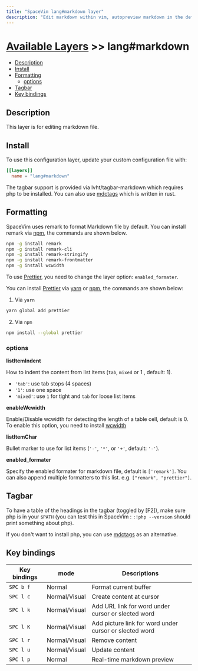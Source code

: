 ```yaml
---
title: "SpaceVim lang#markdown layer"
description: "Edit markdown within vim, autopreview markdown in the default browser, with this layer you can also format markdown files."
---
```


# [Available Layers](../../) >> lang#markdown

<!-- vim-markdown-toc GFM -->

- [Description](#description)
- [Install](#install)
- [Formatting](#formatting)
  - [options](#options)
- [Tagbar](#tagbar)
- [Key bindings](#key-bindings)

<!-- vim-markdown-toc -->

## Description

This layer is for editing markdown file.

## Install

To use this configuration layer, update your custom configuration file with:

```toml
[[layers]]
  name = "lang#markdown"
```

The tagbar support is provided via lvht/tagbar-markdown which requires php to be installed. You can also use [mdctags](https://github.com/wsdjeg/mdctags.rs)
which is written in rust.

## Formatting

SpaceVim uses remark to format Markdown file by default.
You can install remark via [npm](https://www.npmjs.com/get-npm), the commands are shown below.

```sh
npm -g install remark
npm -g install remark-cli
npm -g install remark-stringify
npm -g install remark-frontmatter
npm -g install wcwidth
```

To use [Prettier](https://github.com/prettier/prettier),
you need to change the layer option: `enabled_formater`.

You can install [Prettier](https://github.com/prettier/prettier) via [yarn](https://yarnpkg.com/lang/zh-hans/docs/install/#windows-stable) or [npm](https://www.npmjs.com/get-npm), the commands are shown below:

1. Via `yarn`

```sh
yarn global add prettier
```

2. Via `npm`

```sh
npm install --global prettier
```

### options

**listItemIndent**

How to indent the content from list items (`tab`, `mixed` or 1 , default: 1).

- `'tab'`: use tab stops (4 spaces)
- `'1'`: use one space
- `'mixed'`: use `1` for tight and `tab` for loose list items

**enableWcwidth**

Enable/Disable wcwidth for detecting the length of a table cell, default is 0. To enable this option, you need to install [wcwidth](https://www.npmjs.com/package/wcwidth)

**listItemChar**

Bullet marker to use for list items (`'-'`, `'*'`, or `'+'`, default: `'-'`).

**enabled_formater**

Specify the enabled formater for markdown file, default is `['remark']`. You can also append multiple formatters to this list. e.g. `["remark", "prettier"]`.

## Tagbar

To have a table of the headings in the tagbar (toggled by [F2]), make sure php is in your `$PATH` (you can test this in SpaceVim : `:!php --version` should print something about php).

If you don't want to install php, you can use [mdctags](https://github.com/wsdjeg/mdctags.rs) as an alternative.

## Key bindings

| Key bindings | mode          | Descriptions                                           |
| ------------ | ------------- | ------------------------------------------------------ |
| `SPC b f`    | Normal        | Format current buffer                                  |
| `SPC l c`    | Normal/Visual | Create content at cursor                               |
| `SPC l k`    | Normal/Visual | Add URL link for word under cursor or slected word     |
| `SPC l K`    | Normal/Visual | Add picture link for word under cursor or slected word |
| `SPC l r`    | Normal/Visual | Remove content                                         |
| `SPC l u`    | Normal/Visual | Update content                                         |
| `SPC l p`    | Normal        | Real-time markdown preview                             |
